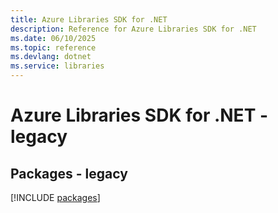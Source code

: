 ```yaml
---
title: Azure Libraries SDK for .NET
description: Reference for Azure Libraries SDK for .NET
ms.date: 06/10/2025
ms.topic: reference
ms.devlang: dotnet
ms.service: libraries
---
```

# Azure Libraries SDK for .NET - legacy
## Packages - legacy
[!INCLUDE [packages](libraries-index.md)]